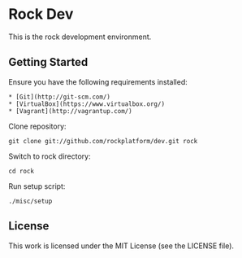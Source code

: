 Rock Dev
========

This is the rock development environment.

## Getting Started

Ensure you have the following requirements installed:

    * [Git](http://git-scm.com/)
    * [VirtualBox](https://www.virtualbox.org/)
    * [Vagrant](http://vagrantup.com/)

Clone repository:

    git clone git://github.com/rockplatform/dev.git rock

Switch to rock directory:

    cd rock

Run setup script:

    ./misc/setup

## License

This work is licensed under the MIT License (see the LICENSE file).
